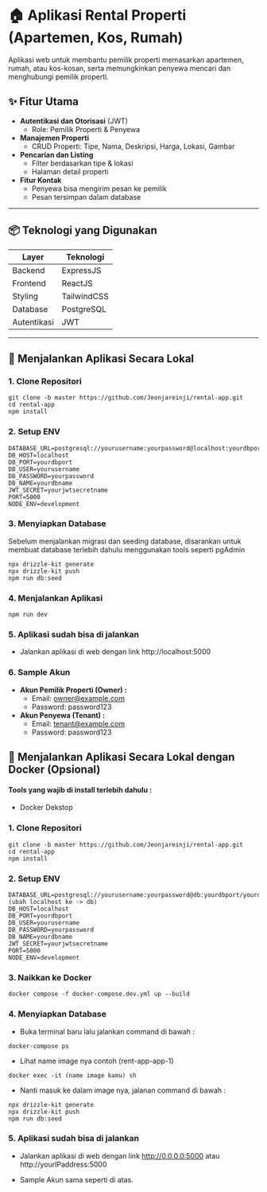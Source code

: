 # 🏠 Aplikasi Rental Properti (Apartemen, Kos, Rumah)

Aplikasi web untuk membantu pemilik properti memasarkan apartemen, rumah, atau kos-kosan, serta memungkinkan penyewa mencari dan menghubungi pemilik properti.

## ✨ Fitur Utama

- **Autentikasi dan Otorisasi** (JWT)
  - Role: Pemilik Properti & Penyewa
- **Manajemen Properti**
  - CRUD Properti: Tipe, Nama, Deskripsi, Harga, Lokasi, Gambar
- **Pencarian dan Listing**
  - Filter berdasarkan tipe & lokasi
  - Halaman detail properti
- **Fitur Kontak**
  - Penyewa bisa mengirim pesan ke pemilik
  - Pesan tersimpan dalam database

---

## 📦 Teknologi yang Digunakan

| Layer          | Teknologi      |
|----------------|----------------|
| Backend        | ExpressJS      |
| Frontend       | ReactJS        |
| Styling        | TailwindCSS    |
| Database       | PostgreSQL     |
| Autentikasi    | JWT            |

---

## 🚀 Menjalankan Aplikasi Secara Lokal

### 1. Clone Repositori

```
git clone -b master https://github.com/Jeonjareinji/rental-app.git
cd rental-app
npm install
```

### 2. Setup ENV
```
DATABASE_URL=postgresql://yourusername:yourpassword@localhost:yourdbport/yourdbname
DB_HOST=localhost
DB_PORT=yourdbport
DB_USER=yourusername
DB_PASSWORD=yourpassword
DB_NAME=yourdbname
JWT_SECRET=yourjwtsecretname
PORT=5000
NODE_ENV=development
```

### 3. Menyiapkan Database
Sebelum menjalankan migrasi dan seeding database, disarankan untuk membuat database terlebih dahulu menggunakan tools seperti pgAdmin
```
npx drizzle-kit generate
npx drizzle-kit push
npm run db:seed
```

### 4. Menjalankan Aplikasi
```
npm run dev
```
### 5. Aplikasi sudah bisa di jalankan
- Jalankan aplikasi di web dengan link http://localhost:5000

### 6. Sample Akun
- **Akun Pemilik Properti (Owner) :**
  - Email: owner@example.com
  - Password: password123
- **Akun Penyewa (Tenant) :**
  - Email: tenant@example.com
  - Password: password123

## 🚀 Menjalankan Aplikasi Secara Lokal dengan Docker (Opsional)

#### Tools yang wajib di install terlebih dahulu :

- Docker Dekstop

### 1. Clone Repositori

```
git clone -b master https://github.com/Jeonjareinji/rental-app.git
cd rental-app
npm install
```

### 2. Setup ENV
```
DATABASE_URL=postgresql://yourusername:yourpassword@db:yourdbport/yourdbname (ubah localhost ke -> db)
DB_HOST=localhost
DB_PORT=yourdbport
DB_USER=yourusername
DB_PASSWORD=yourpassword
DB_NAME=yourdbname
JWT_SECRET=yourjwtsecretname
PORT=5000
NODE_ENV=development
```

### 3. Naikkan ke Docker
```
docker compose -f docker-compose.dev.yml up --build
```

### 4. Menyiapkan Database
- Buka terminal baru lalu jalankan command di bawah :
```
docker-compose ps
```
- Lihat name image nya contoh (rent-app-app-1)
```
docker exec -it (name image kamu) sh
```
- Nanti masuk ke dalam image nya, jalanan command di bawah :
```
npx drizzle-kit generate
npx drizzle-kit push
npm run db:seed
```

### 5. Aplikasi sudah bisa di jalankan
- Jalankan aplikasi di web dengan link http://0.0.0.0:5000 atau http://yourIPaddress:5000

- Sample Akun sama seperti di atas.



